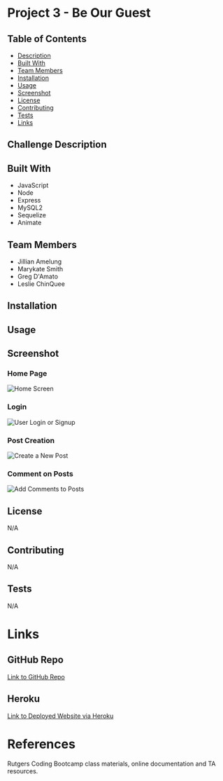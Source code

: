 # Project 3 - Be Our Guest 

  ## Table of Contents
  * [Description](#challenge-description)
  * [Built With](#built-with)
  * [Team Members](#team-members)
  * [Installation](#installation)
  * [Usage](#usage)
  * [Screenshot](#screenshot)
  * [License](#license)
  * [Contributing](#contributing)
  * [Tests](#tests)
  * [Links](#links)

  ## Challenge Description


  ## Built With
  * JavaScript
  * Node
  * Express
  * MySQL2
  * Sequelize
  * Animate

  ## Team Members
  * Jillian Amelung
  * Marykate Smith
  * Greg D'Amato
  * Leslie ChinQuee

  ## Installation



  ## Usage
 

  ## Screenshot
  ### Home Page
  ![Home Screen]()

  ### Login
  ![User Login or Signup]()

  ### Post Creation
  ![Create a New Post]()

  ### Comment on Posts
  ![Add Comments to Posts]()

  ## License
  N/A
    
  ## Contributing
  N/A

  ## Tests
  N/A

  # Links
  ## GitHub Repo
  [Link to GitHub Repo]()

  ## Heroku 
  [Link to Deployed Website via Heroku]()

  # References
  Rutgers Coding Bootcamp class materials, online documentation and TA resources.